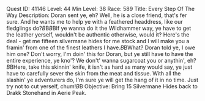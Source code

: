 Quest ID: 41146
Level: 44
Min Level: 38
Race: 589
Title: Every Step Of The Way
Description: Doran sent ye, eh? Well, he is a close friend, that's fer sure. And he wants me to help ye with a feathered headdress, like our fledglings do?$B$B<Drakk is silent for a moment.>$B$BIf ye wanna do it the Wildhammer way, ye have to get the leather yerself, wouldn't be authentic otherwise, would it? Here's the deal - get me fifteen silvermane hides for me stock and I will make you a framin' from one of the finest leathers I have.$B$BWhat? Doran told ye, I owe him one? Don't worry, I'm doin' this for Doran, but ye still have to have the entire experience, ye kno'? We don't' wanna sugarcoat you or anythin', eh?$B$BHere, take this skinnin' knife, it isn't as hard as many would say, ye just have to carefully sever the skin from the meat and tissue. With all the slashin' ye adventurers do, I'm sure ye will get the hang of it in no time. Just try not to cut yerself, chum!$B$B<Drakk cackles and hands you the skinning knife.>
Objective: Bring 15 Silvermane Hides back to Drakk Stonehand in Aerie Peak.
